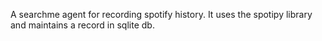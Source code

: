 A searchme agent for recording spotify history.  It uses the
spotipy library and maintains a record in sqlite db.
